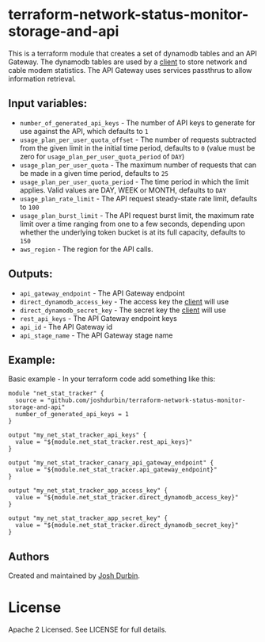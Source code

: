 # terraform-network-status-monitor-storage-and-api

This is a terraform module that creates a set of dynamodb tables and an API Gateway. The dynamodb tables are used by a [client](https://github.com/joshdurbin/network-status-monitor) to store network and cable modem statistics. The API Gateway uses services passthrus to allow information retrieval.

## Input variables:

  * `number_of_generated_api_keys` - The number of API keys to generate for use against the API, which defaults to `1`
  * `usage_plan_per_user_quota_offset` - The number of requests subtracted from the given limit in the initial time period, defaults to `0` (value must be zero for `usage_plan_per_user_quota_period` of `DAY`)
  * `usage_plan_per_user_quota` - The maximum number of requests that can be made in a given time period, defaults to `25`
  * `usage_plan_per_user_quota_period` - The time period in which the limit applies. Valid values are DAY, WEEK or MONTH, defaults to `DAY`
  * `usage_plan_rate_limit` - The API request steady-state rate limit, defaults to `100`
  * `usage_plan_burst_limit` - The API request burst limit, the maximum rate limit over a time ranging from one to a few seconds, depending upon whether the underlying token bucket is at its full capacity, defaults to `150`
  * `aws_region` - The region for the API calls.

## Outputs:

  * `api_gateway_endpoint` - The API Gateway endpoint
  * `direct_dynamodb_access_key` - The access key the [client](https://github.com/joshdurbin/network-status-monitor) will use
  * `direct_dynamodb_secret_key` - The secret key the [client](https://github.com/joshdurbin/network-status-monitor) will use
  * `rest_api_keys` - The API Gateway endpoint keys
  * `api_id` - The API Gateway id
  * `api_stage_name` - The API Gateway stage name

## Example:

Basic example - In your terraform code add something like this:

    module "net_stat_tracker" {
      source = "github.com/joshdurbin/terraform-network-status-monitor-storage-and-api"
      number_of_generated_api_keys = 1
    }

    output "my_net_stat_tracker_api_keys" {
      value = "${module.net_stat_tracker.rest_api_keys}"
    }

    output "my_net_stat_tracker_canary_api_gateway_endpoint" {
      value = "${module.net_stat_tracker.api_gateway_endpoint}"
    }

    output "my_net_stat_tracker_app_access_key" {
      value = "${module.net_stat_tracker.direct_dynamodb_access_key}"
    }

    output "my_net_stat_tracker_app_secret_key" {
      value = "${module.net_stat_tracker.direct_dynamodb_secret_key}"
    }

## Authors

Created and maintained by [Josh Durbin](https://github.com/joshdurbin).

# License

Apache 2 Licensed. See LICENSE for full details.
